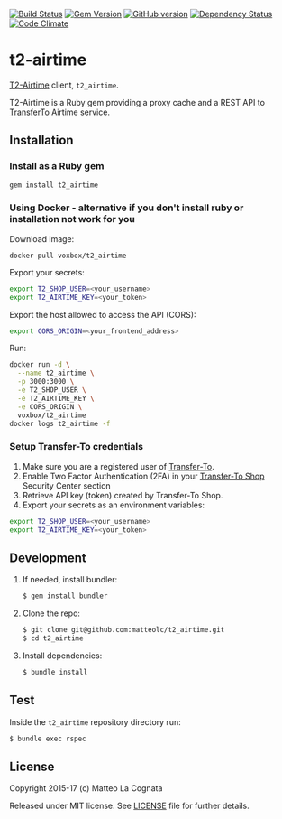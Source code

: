 [![Build Status](https://travis-ci.org/matteolc/t2_airtime.svg?branch=master)](https://travis-ci.org/matteolc/t2_airtime) 
[![Gem Version](https://badge.fury.io/rb/t2_airtime.svg)](https://badge.fury.io/rb/t2_airtime)
[![GitHub version](https://badge.fury.io/gh/matteolc%2Ft2_airtime.svg)](https://badge.fury.io/gh/matteolc%2Ft2_airtime)
[![Dependency Status](https://gemnasium.com/badges/github.com/matteolc/t2_airtime.svg)](https://gemnasium.com/github.com/matteolc/t2_airtime)
[![Code Climate](https://codeclimate.com/github/matteolc/t2_airtime.png)](https://codeclimate.com/github/matteolc/t2_airtime)

t2-airtime
==========

[T2-Airtime](https://matteolc.github.io/t2_airtime/) client, `t2_airtime`.

T2-Airtime is a Ruby gem providing a proxy cache and a REST API to [TransferTo](https://www.transfer-to.com/home) Airtime service.

## Installation

### Install as a Ruby gem

``` sh
gem install t2_airtime
```

### Using Docker - alternative if you don't install ruby or installation not work for you

Download image:

```
docker pull voxbox/t2_airtime
```

Export your secrets:

```sh
export T2_SHOP_USER=<your_username>
export T2_AIRTIME_KEY=<your_token>
```

Export the host allowed to access the API (CORS):
```sh
export CORS_ORIGIN=<your_frontend_address>
```

Run:

```sh
docker run -d \
  --name t2_airtime \
  -p 3000:3000 \
  -e T2_SHOP_USER \
  -e T2_AIRTIME_KEY \
  -e CORS_ORIGIN \
  voxbox/t2_airtime
docker logs t2_airtime -f  
```


### Setup Transfer-To credentials

1. Make sure you are a registered user of [Transfer-To](https://www.transfer-to.com/home).
2. Enable Two Factor Authentication (2FA) in your [Transfer-To Shop](https://shop.transferto.com) Security Center section
2. Retrieve API key (token) created by Transfer-To Shop.
3. Export your secrets as an environment variables:

```sh
export T2_SHOP_USER=<your_username>
export T2_AIRTIME_KEY=<your_token>
```

## Development

1.  If needed, install bundler:

    ```sh
    $ gem install bundler
    ```

2.  Clone the repo:

    ```sh
    $ git clone git@github.com:matteolc/t2_airtime.git
    $ cd t2_airtime
    ```

3.  Install dependencies:

    ```sh
    $ bundle install
    ```

## Test

Inside the `t2_airtime` repository directory run:

```sh
$ bundle exec rspec
```


## License

Copyright 2015-17 (c) Matteo La Cognata

Released under MIT license.
See [LICENSE](https://raw.githubusercontent.com/apiaryio/apiary-client/master/LICENSE) file for further details.